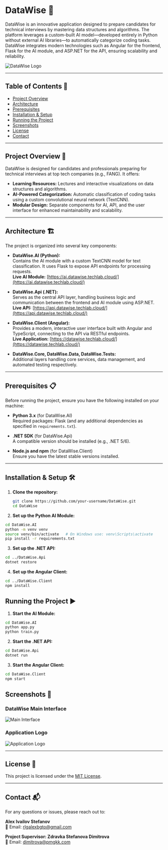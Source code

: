 # DataWise 🚀

DataWise is an innovative application designed to prepare candidates for technical interviews by mastering data structures and algorithms. The platform leverages a custom-built AI model—developed entirely in Python without external AI libraries—to automatically categorize coding tasks. DataWise integrates modern technologies such as Angular for the frontend, Flask for the AI module, and ASP.NET for the API, ensuring scalability and reliability.

![DataWise Logo](photos/logo.png)

---

## Table of Contents 📑

- [Project Overview](#project-overview)
- [Architecture](#architecture)
- [Prerequisites](#prerequisites)
- [Installation & Setup](#installation--setup)
- [Running the Project](#running-the-project)
- [Screenshots](#screenshots)
- [License](#license)
- [Contact](#contact)

---

## Project Overview 🌟

DataWise is designed for candidates and professionals preparing for technical interviews at top tech companies (e.g., FANG). It offers:

- **Learning Resources:** Lectures and interactive visualizations on data structures and algorithms.
- **AI-Powered Categorization:** Automatic classification of coding tasks using a custom convolutional neural network (TextCNN).
- **Modular Design:** Separate components for AI, API, and the user interface for enhanced maintainability and scalability.

---

## Architecture 🏗️

The project is organized into several key components:

- **DataWise.AI (Python):**  
  Contains the AI module with a custom TextCNN model for text classification. It uses Flask to expose API endpoints for processing requests.  
  **Live AI Module:** [https://ai.datawise.techlab.cloud/](https://ai.datawise.techlab.cloud/)

- **DataWise.Api (.NET):**  
  Serves as the central API layer, handling business logic and communication between the frontend and AI module using ASP.NET.  
  **Live API:** [https://api.datawise.techlab.cloud/](https://api.datawise.techlab.cloud/)

- **DataWise.Client (Angular):**  
  Provides a modern, interactive user interface built with Angular and TypeScript, connecting to the API via RESTful endpoints.  
  **Live Application:** [https://datawise.techlab.cloud/](https://datawise.techlab.cloud/)

- **DataWise.Core, DataWise.Data, DataWise.Tests:**  
  Additional layers handling core services, data management, and automated testing respectively.

---

## Prerequisites 📋

Before running the project, ensure you have the following installed on your machine:

- **Python 3.x** (for DataWise.AI)  
  Required packages: Flask (and any additional dependencies as specified in `requirements.txt`).

- **.NET SDK** (for DataWise.Api)  
  A compatible version should be installed (e.g., .NET 5/6).

- **Node.js and npm** (for DataWise.Client)  
  Ensure you have the latest stable versions installed.

---

## Installation & Setup 🛠️

1. **Clone the repository:**

   ```bash
   git clone https://github.com/your-username/DataWise.git
   cd DataWise
   ```
   
2. **Set up the Python AI Module:**
   
  ```bash
  cd DataWise.AI
  python -m venv venv
  source venv/bin/activate   # On Windows use: venv\Scripts\activate
  pip install -r requirements.txt
  ```

3. **Set up the .NET API:**
   
  ```bash
  cd ../DataWise.Api
  dotnet restore
  ```

4. **Set up the Angular Client:**
   
  ```bash
  cd ../DataWise.Client
  npm install
  ```

## Running the Project ▶️

1. **Start the AI Module:**
   
  ```bash
  cd DataWise.AI
  python app.py
  python train.py
  ```

2. **Start the .NET API:**
   
  ```bash
  cd DataWise.Api
  dotnet run
  ```

3. **Start the Angular Client:**
   
  ```bash
  cd DataWise.Client
  npm start
  ```

## Screenshots 📸

### DataWise Main Interface  
![Main Interface](photos/main_page.png)

### Application Logo  
![Application Logo](photos/logo.png)

---

## License 📄

This project is licensed under the [MIT License](LICENSE).

---

## Contact 📬

For any questions or issues, please reach out to:

**Alex Ivailov Stefanov**  
📧 Email: [rlgalexbgto@gmail.com](mailto:rlgalexbgto@gmail.com)

**Project Supervisor: Zdravka Stefanova Dimitrova**  
📧 Email: [dimitrova@pmgkk.com](mailto:dimitrova@pmgkk.com)

